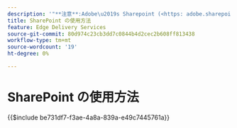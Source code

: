 ```yaml
---
description: '"**注意**:Adobe\u2019s Sharepoint (<https: adobe.sharepoint.com="">) 続けて下さい。」'
title: SharePoint の使用方法
feature: Edge Delivery Services
source-git-commit: 80d974c23cb3dd7c0844b4d2cec2b608ff813438
workflow-type: tm+mt
source-wordcount: '19'
ht-degree: 0%

---
```


# SharePoint の使用方法

{{$include be731df7-f3ae-4a8a-839a-e49c7445761a}}
